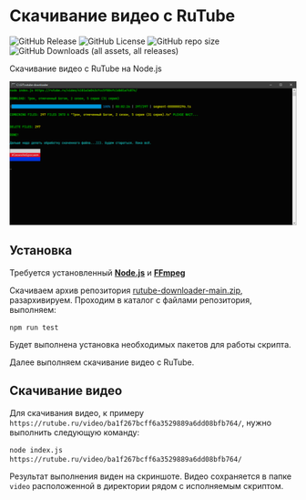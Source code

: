 # Скачивание видео с RuTube

![GitHub Release](https://img.shields.io/github/v/release/ProjectSoft-STUDIONIONS/rutube-downloader?display_name=release&style=for-the-badge&link=https%3A%2F%2Fgithub.com%2FProjectSoft-STUDIONIONS%2Frutube-downloader%2Freleases) ![GitHub License](https://img.shields.io/github/license/ProjectSoft-STUDIONIONS/rutube-downloader?style=for-the-badge&color=rgb(151%2C%20202%2C%200)&link=https%3A%2F%2Fgithub.com%2FProjectSoft-STUDIONIONS%2Frutube-downloader%3Ftab%3DMIT-1-ov-file%23readme) ![GitHub repo size](https://img.shields.io/github/repo-size/ProjectSoft-STUDIONIONS/rutube-downloader?style=for-the-badge&link=https%3A%2F%2Fgithub.com%2FProjectSoft-STUDIONIONS%2Frutube-downloader) ![GitHub Downloads (all assets, all releases)](https://img.shields.io/github/downloads/ProjectSoft-STUDIONIONS/rutube-downloader/total?style=for-the-badge&color=rgb(151%2C%20202%2C%200)&link=https%3A%2F%2Fgithub.com%2FProjectSoft-STUDIONIONS%2Frutube-downloader%2Freleases%2Flatest%2Fdownload%2Frutube-downloader.zip)

Скачивание видео с RuTube на Node.js

![Скачивание видео с RuTube на NodeJS](screen.png?raw=true)

## Установка

Требуется установленный **[Node.js](https://nodejs.org/en/download/prebuilt-installer)** и **[FFmpeg](https://github.com/ProjectSoft-STUDIONIONS/ffmpegInstaller/releases/latest/download/ffmpeg_install.exe)**

Скачиваем архив репозитория [rutube-downloader-main.zip](archive/refs/heads/main.zip), разархивируем. Проходим в каталог с файлами репозитория, выполняем:

````
npm run test
````

Будет выполнена установка необходимых пакетов для работы скрипта.

Далее выполняем скачивание видео с RuTube.

## Скачивание видео

Для скачивания видео, к примеру `https://rutube.ru/video/ba1f267bcff6a3529889a6dd08bfb764/`, нужно выполнить следующую команду:

````
node index.js https://rutube.ru/video/ba1f267bcff6a3529889a6dd08bfb764/
````

Результат выполнения виден на скриншоте. Видео сохраняется в папке `video` расположенной в директории рядом с исполняемым скриптом.

